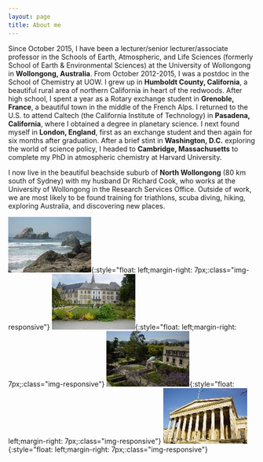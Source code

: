 ```yaml
---
layout: page
title: About me
---
```


Since October 2015, I have been a lecturer/senior lecturer/associate professor in the Schools of Earth, Atmospheric, and Life Sciences (formerly School of Earth & Environmental Sciences) at the University of Wollongong in **Wollongong, Australia**. From October 2012-2015, I was a postdoc in the School of Chemistry at UOW. I grew up in **Humboldt County, California**, a beautiful rural area of northern California in heart of the redwoods. After high school, I spent a year as a Rotary exchange student in **Grenoble, France**, a beautiful town in the middle of the French Alps. I returned to the U.S. to attend Caltech (the California Institute of Technology) in **Pasadena, California**, where I obtained a degree in planetary science. I next found myself in **London, England**, first as an exchange student and then again for six months after graduation. After a brief stint in **Washington, D.C.** exploring the world of science policy, I headed to **Cambridge, Massachusetts** to complete my PhD in atmospheric chemistry at Harvard University.

I now live in the beautiful beachside suburb of **North Wollongong** (80 km south of Sydney) with my husband Dr Richard Cook, who works at the University of Wollongong in the Research Services Office. Outside of work, we are most likely to be found training for triathlons, scuba diving, hiking, exploring Australia, and discovering new places.

![humboldt](img/moonstone_169.jpeg){:style="float: left;margin-right: 7px;:class="img-responsive"}
![grenoble](img/grenoble-2_med_hr.jpeg){:style="float: left;margin-right: 7px;:class="img-responsive"}
![caltech](img/caltech_med_hr.jpeg){:style="float: left;margin-right: 7px;:class="img-responsive"}
![ucl](img/ucl_med_hr.jpeg){:style="float: left;margin-right: 7px;:class="img-responsive"}
